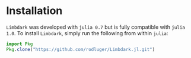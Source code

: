 # Installation

`Limbdark` was developed with `julia 0.7` but
is fully compatible with `julia 1.0`.
To install `Limbdark`, simply run the following
from within `julia`:

```julia
import Pkg
Pkg.clone("https://github.com/rodluger/Limbdark.jl.git")
```
